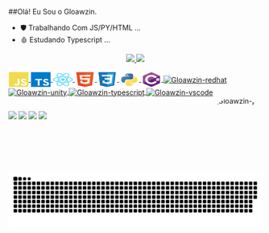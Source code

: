 ##Olá! Eu Sou o Gloawzin.

- 🛡 Trabalhando Com JS/PY/HTML ...
- 🩸 Estudando Typescript ...

<div align="center">
  <a href="https://github.com/Gloawzin">
  <img height="180em" src="https://github-readme-stats.vercel.app/api?username=Gloawzin&show_icons=true&theme=aura&include_all_commits=true&count_private=true"/>
  <img height="180em" src="https://github-readme-stats.vercel.app/api/top-langs/?username=Gloawzin&layout=compact&langs_count=7&theme=aura"/>
</div>

<div style="display: inline_block"><br>
  <img align="center" alt="Gloawzin-Js" height="30" width="40" src="https://raw.githubusercontent.com/devicons/devicon/master/icons/javascript/javascript-plain.svg">
  <img align="center" alt="Gloawzin-Ts" height="30" width="40" src="https://raw.githubusercontent.com/devicons/devicon/master/icons/typescript/typescript-plain.svg">
  <img align="center" alt="Gloawzin-React" height="30" width="40" src="https://raw.githubusercontent.com/devicons/devicon/master/icons/react/react-original.svg">
  <img align="center" alt="Gloawzin-HTML" height="30" width="40" src="https://raw.githubusercontent.com/devicons/devicon/master/icons/html5/html5-original.svg">
  <img align="center" alt="Gloawzin-CSS" height="30" width="40" src="https://raw.githubusercontent.com/devicons/devicon/master/icons/css3/css3-original.svg">
  <img align="center" alt="Gloawzin-Python" height="30" width="40" src="https://raw.githubusercontent.com/devicons/devicon/master/icons/python/python-original.svg">
  <img align="center" alt="Gloawzin-Csharp" height="30" width="40" src="https://raw.githubusercontent.com/devicons/devicon/master/icons/csharp/csharp-original.svg">
  <img align="center" alt="Gloawzin-redhat" height="30" width="40" src="https://cdn.jsdelivr.net/gh/devicons/devicon/icons/redhat/redhat-original.svg">
  <img align="center" alt="Gloawzin-unity" height="30" width="40" src="https://cdn.jsdelivr.net/gh/devicons/devicon/icons/unity/unity-original.svg">
  <img align="center" alt="Gloawzin-typescript" height="30" width="40" src="https://cdn.jsdelivr.net/gh/devicons/devicon/icons/typescript/typescript-original.svg">
  <img align="center" alt="Gloawzin-vscode" height="30" width="40" src="https://cdn.jsdelivr.net/gh/devicons/devicon/icons/vscode/vscode-original.svg">

  <img align="right" alt="Gloawzin-pic" height="150" style="border-radius:50px;" src="https://media.discordapp.net/attachments/842128309009907712/983031771560026172/280396805_705654790760472_2936703397381343145_n.jpg">
</div>

  ##

<div> 
  <a href="https://www.youtube.com/Gloawzin" target="_blank"><img src="https://img.shields.io/badge/YouTube-FF0000?style=for-the-badge&logo=youtube&logoColor=white" target="_blank"></a>
  <a href="https://instagram.com/Gloawzin" target="_blank"><img src="https://img.shields.io/badge/-Instagram-%23E4405F?style=for-the-badge&logo=instagram&logoColor=white" target="_blank"></a>
 <a href="https://discord.gg/qkPkWPtqsB" target="_blank"><img src="https://img.shields.io/badge/Discord-7289DA?style=for-the-badge&logo=discord&logoColor=white" target="_blank"></a> 
  <a href = "https://open.spotify.com/user/31lnnt6cqwho6dp3ymgo36ha52ri"><img src="https://img.shields.io/badge/Spotify-1ED760?&style=for-the-badge&logo=spotify&logoColor=white" target="_blank"></a>
 
  ![Snake animation](https://github.com/Gloawzin/Gloawzin/blob/output/github-contribution-grid-snake.svg)
 
</div>

